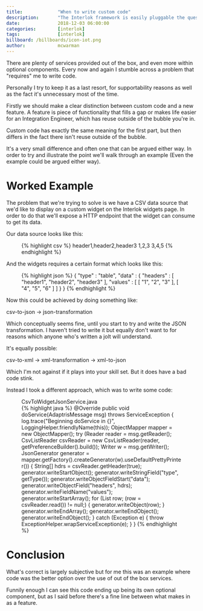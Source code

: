 ```yaml
---
title:             "When to write custom code"
description:       "The Interlok framework is easily pluggable the question is when?"
date:              2018-12-03 06:00:00
categories:        [interlok]
tags:              [interlok]
billboard: /billboards/icon-iot.png
author:            mcwarman
---
```


There are plenty of services provided out of the box, and even more within optional components. Every now and again I stumble across a problem that "requires" me to write code.<!-- more -->

Personally I try to keep it as a last resort, for supportability reasons as well as the fact it's unnecessary most of the time.

Firstly we should make a clear distinction between custom code and a new feature. A feature is piece of functionality that fills a gap or makes life easier for an Integration Engineer, which has reuse outside of the bubble you're in.

Custom code has exactly the same meaning for the first part, but then differs in the fact there isn't reuse outside of the bubble.

It's a very small difference and often one that can be argued either way. In order to try and illustrate the point we'll walk through an example (Even the example could be argued either way).


# Worked Example

The problem that we're trying to solve is we have a CSV data source that we'd like to display on a custom widget on the Interlok widgets page. In order to do that we'll expose a HTTP endpoint that the widget can consume to get its data.

Our data source looks like this:

<figure class="highlight">
{% highlight csv %}
header1,header2,header3
1,2,3
3,4,5
{% endhighlight %}
</figure>

And the widgets requires a certain format which looks like this:

<figure class="highlight">
{% highlight json %}
{
  "type" : "table",
  "data" : {
    "headers" : [ "header1", "header2", "header3" ],
    "values" : [ [ "1", "2", "3" ], [ "4", "5", "6" ] ]
  }
}
{% endhighlight %}
</figure>

Now this could be achieved by doing something like:

csv-to-json -> json-transformation

Which conceptually seems fine, until you start to try and write the JSON transformation. I haven't tried to write it but equally don't want to for reasons which anyone who's written a jolt will understand.

It's equally possible:

csv-to-xml -> xml-transformation -> xml-to-json

Which I'm not against if it plays into your skill set. But it does have a bad code stink.

Instead I took a different approach, which was to write some code:

<figure class="highlight">
  <figcaption class="g code-caption">CsvToWidgetJsonService.java</figcaption>
{% highlight java %}
@Override
public void doService(AdaptrisMessage msg) throws ServiceException {
  log.trace("Beginning doService in {}", LoggingHelper.friendlyName(this));
  ObjectMapper mapper = new ObjectMapper();
  try (Reader reader = msg.getReader();
       CsvListReader csvReader = new CsvListReader(reader, getPreferenceBuilder().build());
       Writer w = msg.getWriter();
       JsonGenerator generator = mapper.getFactory().createGenerator(w).useDefaultPrettyPrinter()) {
    String[] hdrs = csvReader.getHeader(true);
    generator.writeStartObject();
    generator.writeStringField("type", getType());
    generator.writeObjectFieldStart("data");
    generator.writeObjectField("headers", hdrs);
    generator.writeFieldName("values");
    generator.writeStartArray();
    for (List<String> row; (row = csvReader.read()) != null;) {
      generator.writeObject(row);
    }
    generator.writeEndArray();
    generator.writeEndObject();
    generator.writeEndObject();
  } catch (Exception e) {
    throw ExceptionHelper.wrapServiceException(e);
  }
}
{% endhighlight %}
</figure>

# Conclusion

What's correct is largely subjective but for me this was an example where code was the better option over the use of out of the box services.

Funnily enough I can see this code ending up being its own optional component, but as I said before there's a fine line between what makes in as a feature.


